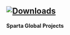 [![Downloads](https://media-exp1.licdn.com/dms/image/C4D0BAQGUUbYm7AI-Ug/company-logo_200_200/0?e=1606953600&v=beta&t=ElBiRi0gbFgBUh22ShVN1GCKM4qZtjcqiYKyYjAwaIk)](https://media-exp1.licdn.com/dms/image/C4D0BAQGUUbYm7AI-Ug/company-logo_200_200/0?e=1606953600&v=beta&t=ElBiRi0gbFgBUh22ShVN1GCKM4qZtjcqiYKyYjAwaIk)
---

**Sparta Global Projects**





